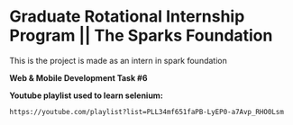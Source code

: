 # Graduate Rotational Internship Program || The Sparks Foundation
This is the project is made as an intern in spark foundation

**Web & Mobile Development Task #6**


**Youtube playlist used to learn selenium:**
```
https://youtube.com/playlist?list=PLL34mf651faPB-LyEP0-a7Avp_RHO0Lsm
```
